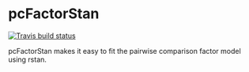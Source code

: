 # pcFactorStan

<!-- badges: start -->
[![Travis build status](https://travis-ci.org/jpritikin/pcFactorStan.svg?branch=master)](https://travis-ci.org/jpritikin/pcFactorStan)
<!-- badges: end -->

pcFactorStan makes it easy to fit the pairwise comparison factor model using rstan.
